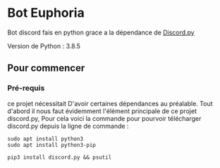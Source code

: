 # Bot Euphoria
Bot discord fais en python grace a la dépendance de [Discord.py](https://discordpy.readthedocs.io/en/latest/)

Version de Python : 3.8.5

## Pour commencer

### Pré-requis 
ce projet nécessitait D'avoir certaines dépendances au préalable.
Tout d'abord il nous faut évidemment l'élément principale de ce projet discord.py, Pour cela voici la commande pour pourvoir télécharger discord.py depuis la ligne de commande :
```shell script
sudo apt install python3
sudo apt install python3-pip

pip3 install discord.py && psutil
```



